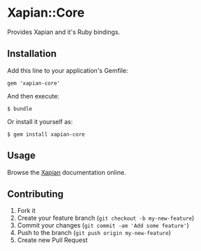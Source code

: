 # Xapian::Core

Provides Xapian and it's Ruby bindings.

## Installation

Add this line to your application's Gemfile:

    gem 'xapian-core'

And then execute:

    $ bundle

Or install it yourself as:

    $ gem install xapian-core

## Usage

Browse the [Xapian](http://xapian.org/docs/overview.html) documentation online.

## Contributing

1. Fork it
2. Create your feature branch (`git checkout -b my-new-feature`)
3. Commit your changes (`git commit -am 'Add some feature'`)
4. Push to the branch (`git push origin my-new-feature`)
5. Create new Pull Request

